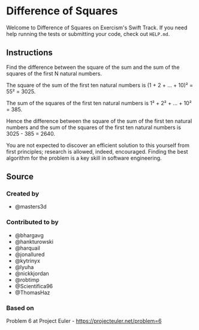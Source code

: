# Difference of Squares

Welcome to Difference of Squares on Exercism's Swift Track.
If you need help running the tests or submitting your code, check out `HELP.md`.

## Instructions

Find the difference between the square of the sum and the sum of the squares of the first N natural numbers.

The square of the sum of the first ten natural numbers is
(1 + 2 + ... + 10)² = 55² = 3025.

The sum of the squares of the first ten natural numbers is
1² + 2² + ... + 10² = 385.

Hence the difference between the square of the sum of the first ten natural numbers and the sum of the squares of the first ten natural numbers is 3025 - 385 = 2640.

You are not expected to discover an efficient solution to this yourself from first principles; research is allowed, indeed, encouraged.
Finding the best algorithm for the problem is a key skill in software engineering.

## Source

### Created by

- @masters3d

### Contributed to by

- @bhargavg
- @hankturowski
- @harquail
- @jonallured
- @kytrinyx
- @lyuha
- @nickkjordan
- @robtimp
- @Scientifica96
- @ThomasHaz

### Based on

Problem 6 at Project Euler - https://projecteuler.net/problem=6